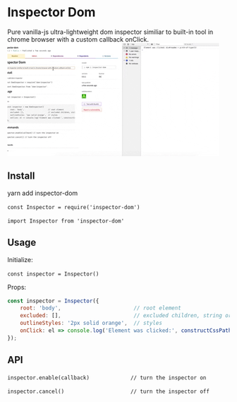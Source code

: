 # Inspector Dom

Pure vanilla-js ultra-lightweight dom inspector similiar to built-in tool in chrome browser with a custom callback onClick.
![](inspector.gif)

## Install

yarn add inspector-dom

`const Inspector = require('inspector-dom')`

`import Inspector from 'inspector-dom'`

## Usage

Initialize:

`const inspector = Inspector()`

Props:

```javascript
const inspector = Inspector({
    root: 'body',                       // root element
    excluded: [],                       // excluded children, string or node Element
    outlineStyles: '2px solid orange',  // styles
    onClick: el => console.log('Element was clicked:', constructCssPath(el)
});
```

## API

`inspector.enable(callback)             // turn the inspector on`

`inspector.cancel()                     // turn the inspector off`

